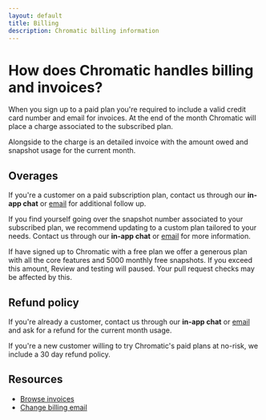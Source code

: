 ```yaml
---
layout: default
title: Billing
description: Chromatic billing information
---
```


# How does Chromatic handles billing and invoices?

When you sign up to a paid plan you're required to include a valid credit card number and email for invoices. At the end of the month Chromatic will place a charge associated to the subscribed plan.

Alongside to the charge is an detailed invoice with the amount owed and snapshot usage for the current month. 


## Overages

If you're a customer on a paid subscription plan, contact us through our <a class=".intercom-concierge-bot"><b>in-app chat</b></a> or [email](mailto:support@chromatic.com) for additional follow up. 

<div class="aside">
If you find yourself going over the snapshot number associated to your subscribed plan, we recommend updating to a custom plan tailored to your needs. Contact us through our <a class=".intercom-concierge-bot"><b>in-app chat</b></a> or <a href="mailto:support@chromatic.com?Subject=Custom%20plan">email</a>
for more information.
</div>

If have signed up to Chromatic with a free plan we offer a generous plan with all the core features and 5000 monthly free snapshots. If you exceed this amount, Review and testing will paused. Your pull request checks may be affected by this.

## Refund policy

If you're already a customer, contact us through our <a class=".intercom-concierge-bot"><b>in-app chat</b></a> or [email](mailto:support@chromatic.com) and ask for a refund for the current month usage.

If you're a new customer willing to try Chromatic's paid plans at no-risk, we include a 30 day refund policy. 

## Resources

- [Browse invoices](article-view-invoice)
- [Change billing email](article-change-billing-address)